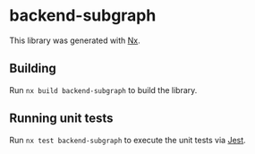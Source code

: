 # backend-subgraph

This library was generated with [Nx](https://nx.dev).

## Building

Run `nx build backend-subgraph` to build the library.

## Running unit tests

Run `nx test backend-subgraph` to execute the unit tests via [Jest](https://jestjs.io).
